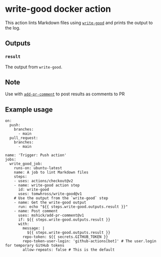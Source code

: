 # write-good docker action

This action lints Markdown files using [`write-good`](https://github.com/btford/write-good) and prints the output to the log.

## Outputs

### `result`

The output from `write-good`.

## Note

Use with [`add-pr-comment`](https://github.com/marketplace/actions/add-pr-comment) to post results as comments to PR

## Example usage

```
on:
  push:
    branches:
      - main
  pull_request:
    branches:
      - main

name: 'Trigger: Push action'
jobs:
  write_good_job:
    runs-on: ubuntu-latest
    name: A job to lint Markdown files
    steps:
    - uses: actions/checkout@v2
    - name: write-good action step
      id: write-good
      uses: tomwhross/write-good@v1
    # Use the output from the `write-good` step
    - name: Get the write-good output
      run: echo "${{ steps.write-good.outputs.result }}"
    - name: Post comment
      uses: mshick/add-pr-comment@v1
      if: ${{ steps.write-good.outputs.result }}
      with:
        message: |
          ${{ steps.write-good.outputs.result }}
        repo-token: ${{ secrets.GITHUB_TOKEN }}
        repo-token-user-login: 'github-actions[bot]' # The user.login for temporary GitHub tokens
        allow-repeats: false # This is the default
```

